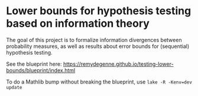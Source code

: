 # Lower bounds for hypothesis testing based on information theory

The goal of this project is to formalize information divergences between probability measures, as well as results about error bounds for (sequential) hypothesis testing.

See the blueprint here: https://remydegenne.github.io/testing-lower-bounds/blueprint/index.html

To do a Mathlib bump without breaking the blueprint, use `lake -R -Kenv=dev update`